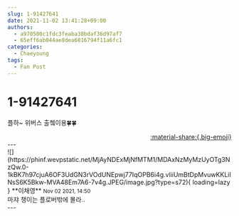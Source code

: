 ```yaml
---
slug: 1-91427641
date: 2021-11-02 13:41:28+09:00
authors:
  - a970500c1fdc3feaba38bdaf36d97af7
  - 65eff6ab044ae8dea6816794f11a6fc1
categories:
  - Chaeyoung
tags:
  - Fan Post
---
```


# 1-91427641

<div class="post-container" markdown="1">
<div class="content-container md-sidebar__scrollwrap" markdown="1">

플하~ 위버스 출쳌이용🍀🍀

</div>
</div>

<div style="text-align: right;" markdown="1">
<a href="https://weverse.io/fromis9/fanpost/1-91427641" style="text-align: right;">:material-share:{.big-emoji}</a>
</div>
---

<div class="comments-container md-sidebar__scrollwrap" markdown="1">
<div class="comment" markdown="1">
<div class='id-container' markdown="1">
![](https://phinf.wevpstatic.net/MjAyNDExMjNfMTM1/MDAxNzMyMzUyOTg3NzQw.0-1kBK7h97cjuA6OF3UdGN3rVOdUNEpwj77IqOPB6i4g.vliiUmBtDpMvuwKKLiINsS6K5Bkw-MVA48Em7A6-7v4g.JPEG/image.jpg?type=s72){ loading=lazy }
**<span class="artist">이채영</span>** <small>Nov 02 2021, 14:50</small><br>
</div>
<div class='comment-body' markdown="1">
마쟈 챙이는 플로버밖에 몰라..
</div>
</div>
</div>
---
